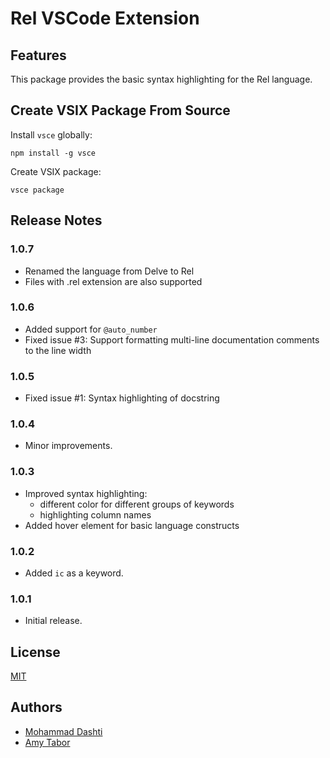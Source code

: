# Rel VSCode Extension

## Features

This package provides the basic syntax highlighting for the Rel language.

## Create VSIX Package From Source

Install `vsce` globally:

```
npm install -g vsce
```

Create VSIX package:

```
vsce package
```

## Release Notes

### 1.0.7

 - Renamed the language from Delve to Rel
 - Files with .rel extension are also supported

### 1.0.6

 - Added support for `@auto_number`
 - Fixed issue #3: Support formatting multi-line documentation comments to the line width

### 1.0.5

 - Fixed issue #1: Syntax highlighting of docstring

### 1.0.4

 - Minor improvements.

### 1.0.3

- Improved syntax highlighting:
  - different color for different groups of keywords
  - highlighting column names
- Added hover element for basic language constructs

### 1.0.2

 - Added `ic` as a keyword.

### 1.0.1

 - Initial release.

## License
[MIT](https://choosealicense.com/licenses/mit/)

## Authors

- [Mohammad Dashti](mailto:mohammad.dashti[at]relational[dot]ai)
- [Amy Tabor](mailto:amy.tabor[at]relational[dot]ai)
